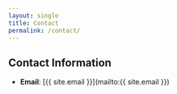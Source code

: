 ```yaml
---
layout: single
title: Contact
permalink: /contact/
---
```


## Contact Information

- **Email**: [{{ site.email }}](mailto:{{ site.email }}) 